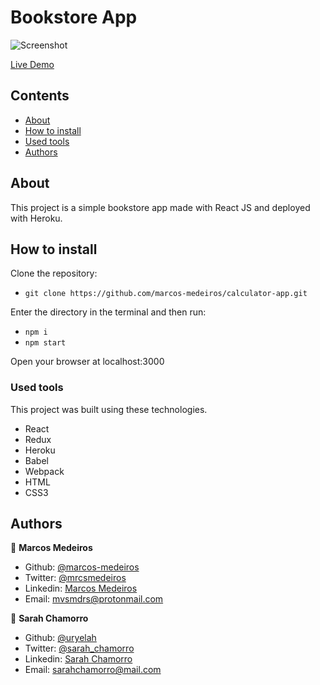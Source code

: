 # Bookstore App

![Screenshot](screenshot.png?raw=true "Bookstore App")


[Live Demo](heroku-link)

## Contents

* [About](#about)
* [How to install](#install)
* [Used tools](#tools)
* [Authors](#authors)

<a name="about"></a>
## About

This project is a simple bookstore app made with React JS and deployed with Heroku.

<a name="install"></a>
## How to install

Clone the repository:
- `git clone https://github.com/marcos-medeiros/calculator-app.git`

Enter the directory in the terminal and then run:

- `npm i`
- `npm start`

Open your browser at localhost:3000

<a name="tools"></a>
### Used tools

This project was built using these technologies.

- React
- Redux
- Heroku
- Babel
- Webpack
- HTML
- CSS3

<a name="authors"></a>
## Authors

👤 **Marcos Medeiros**

- Github: [@marcos-medeiros](https://github.com/marcos-medeiros)
- Twitter: [@mrcsmedeiros](https://twitter.com/mrcsmedeiros)
- Linkedin: [Marcos Medeiros](https://www.linkedin.com/in/marcosmedeiros-dev/)
- Email: [mvsmdrs@protonmail.com](mvsmdrs@protonmail.com)

👤 **Sarah Chamorro**

- Github: [@uryelah](https://github.com/marcos-medeiros)
- Twitter: [@sarah_chamorro](https://twitter.com/sarah_chamorro)
- Linkedin: [Sarah Chamorro](https://www.linkedin.com/in/uryelah/)
- Email: [sarahchamorro@mail.com](sarahchamorro@mail.com)